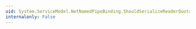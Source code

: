 ```yaml
---
uid: System.ServiceModel.NetNamedPipeBinding.ShouldSerializeReaderQuotas
internalonly: False
---
```

